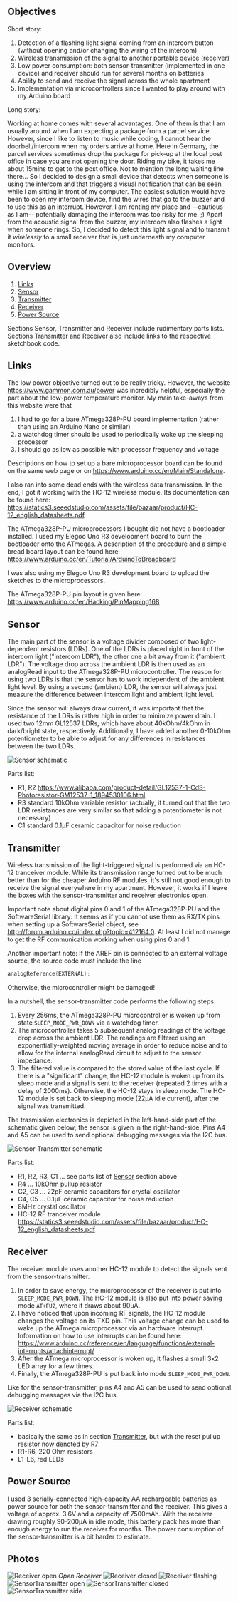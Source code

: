 ## Objectives

Short story:

1. Detection of a flashing light signal coming from an intercom button (without opening and/or changing the wiring of the intercom)
2. Wireless transmission of the signal to another portable device (receiver)
3. Low power consumption: both sensor-transmitter (implemented in one device) and receiver should run for several months on batteries
4. Ability to send and receive the signal across the whole apartment
5. Implementation via microcontrollers since I wanted to play around with my Arduino board

Long story:

Working at home comes with several advantages. One of them is that I am usually around when I am expecting a package from a parcel service. However, since I like to listen to music while coding, I cannot hear the doorbell/intercom when my orders arrive at home. Here in Germany, the parcel services sometimes drop the package for pick-up at the local post office in case you are not opening the door. Riding my bike, it takes me about 15mins to get to the post office. Not to mention the long waiting line there...
So I decided to design a small device that detects when someone is using the intercom and that triggers a visual notification that can be seen while I am sitting in front of my computer.
The easiest solution would have been to open my intercom device, find the wires that go to the buzzer and to use this as an interrupt. However, I am renting my place and --cautious as I am-- potentially damaging the intercom was too risky for me. ;) Apart from the acoustic signal from the buzzer, my intercom also flashes a light when someone rings. So, I decided to detect this light signal and to transmit it _wirelessly_ to a small receiver that is just underneath my computer monitors.

## Overview
1. [Links](#links)
2. [Sensor](#sensor)
3. [Transmitter](#transmitter)
4. [Receiver](#receiver)
5. [Power Source](#power-source)

Sections Sensor, Transmitter and Receiver include rudimentary parts lists.
Sections Transmitter and Receiver also include links to the respective sketchbook code.

## Links
The low power objective turned out to be really tricky. However, the website https://www.gammon.com.au/power was incredibly helpful, especially the part about the low-power temperature monitor.
My main take-aways from this website were that
1. I had to go for a bare ATmega328P-PU board implementation (rather than using an Arduino Nano or similar)
2. a watchdog timer should be used to periodically wake up the sleeping processor
3. I should go as low as possible with processor frequency and voltage 

Descriptions on how to set up a bare microprocessor board can be found on the same web page or on https://www.arduino.cc/en/Main/Standalone.

I also ran into some dead ends with the wireless data transmission. In the end, I got it working with the HC-12 wireless module. Its documentation can be found here: https://statics3.seeedstudio.com/assets/file/bazaar/product/HC-12_english_datasheets.pdf.

The ATmega328P-PU microprocessors I bought did not have a bootloader installed. I used my Elegoo Uno R3 development board to burn the bootloader onto the ATmegas. A description of the procedure and a simple bread board layout can be found here: https://www.arduino.cc/en/Tutorial/ArduinoToBreadboard

I was also using my Elegoo Uno R3 development board to upload the sketches to the microprocessors.

The ATmega328P-PU pin layout is given here: https://www.arduino.cc/en/Hacking/PinMapping168

## Sensor
The main part of the sensor is a voltage divider composed of two light-dependent resistors (LDRs). One of the LDRs is placed right in front of the intercom light ("intercom LDR"), the other one a bit away from it ("ambient LDR"). The voltage drop across the ambient LDR is then used as an analogRead input to the ATmega328P-PU microcontroller.
The reason for using two LDRs is that the sensor has to work independent of the ambient light level. By using a second (ambient) LDR, the sensor will always just measure the difference between intercom light and ambient light level.

Since the sensor will always draw current, it was important that the resistance of the LDRs is rather high in order to minimize power drain. I used two 12mm GL12537 LDRs, which have about 40kOhm/4kOhm in dark/bright state, respectively. Additionally, I have added another 0-10kOhm potentiometer to be able to adjust for any differences in resistances between the two LDRs.

![Sensor schematic](https://github.com/RobertRol/IntercomLightSensor/blob/master/Sensor.svg)

Parts list:
* R1, R2 https://www.alibaba.com/product-detail/GL12537-1-CdS-Photoresistor-GM12537-1_1894530106.html
* R3 standard 10kOhm variable resistor (actually, it turned out that the two LDR resistances are very similar so that adding a  potentiometer is not necessary)
* C1 standard 0.1µF ceramic capacitor for noise reduction

## Transmitter
Wireless transmission of the light-triggered signal is performed via an HC-12 tranceiver module. While its transmission range turned out to be much better than for the cheaper Arduino RF modules, it's still not good enough to receive the signal everywhere in my apartment. However, it works if I leave the boxes with the sensor-transmitter and receiver electronics open.

Important note about digital pins 0 and 1 of the ATmega328P-PU and the SoftwareSerial library: It seems as if you cannot use them as RX/TX pins when setting up a SoftwareSerial object, see http://forum.arduino.cc/index.php?topic=412164.0. At least I did not manage to get the RF communication working when using pins 0 and 1.

Another important note: If the AREF pin is connected to an external voltage source, the source code must include the line
```C
analogReference(EXTERNAL);
```
Otherwise, the microcontroller might be damaged!

In a nutshell, the sensor-transmitter code performs the following steps:

1. Every 256ms, the ATmega328P-PU microcontroller is woken up from state `SLEEP_MODE_PWR_DOWN` via a watchdog timer.
2. The microcontroller takes 5 subsequent analog readings of the voltage drop across the ambient LDR. The readings are filtered using an exponentially-weighted moving average in order to reduce noise and to allow for the internal analogRead circuit to adjust to the sensor impedance.
3. The filtered value is compared to the stored value of the last cycle. If there is a "significant" change, the HC-12 module is woken up from its sleep mode and a signal is sent to the receiver (repeated 2 times with a delay of 2000ms). Otherwise, the HC-12 stays in sleep mode. The HC-12 module is set back to sleeping mode (22µA idle current), after the signal was transmitted.

The trasmission electronics is depicted in the left-hand-side part of the schematic given below; the sensor is given in the right-hand-side.
Pins A4 and A5 can be used to send optional debugging messages via the I2C bus.

![Sensor-Transmitter schematic](https://github.com/RobertRol/IntercomLightSensor/blob/master/SensorTransmitter.svg)

Parts list:
* R1, R2, R3, C1 ... see parts list of [Sensor](#sensor) section above
* R4 ... 10kOhm pullup resistor
* C2, C3 ... 22pF ceramic capacitors for crystal oscillator
* C4, C5 ... 0.1µF ceramic capacitor for noise reduction
* 8MHz crystal oscillator
* HC-12 RF tranceiver module https://statics3.seeedstudio.com/assets/file/bazaar/product/HC-12_english_datasheets.pdf

## Receiver
The receiver module uses another HC-12 module to detect the signals sent from the sensor-transmitter.

1. In order to save energy, the microprocessor of the receiver is put into `SLEEP_MODE_PWR_DOWN`. The HC-12 module is also put into power saving mode `AT+FU2`, where it draws about 90µA.
2. I have noticed that upon incoming RF signals, the HC-12 module changes the voltage on its TXD pin. This voltage change can be used to wake up the ATmega microprocessor via an hardware interrupt. Information on how to use interrupts can be found here: https://www.arduino.cc/reference/en/language/functions/external-interrupts/attachinterrupt/
3. After the ATmega microprocessor is woken up, it flashes a small 3x2 LED array for a few times.
4. Finally, the ATmega328P-PU is put back into mode `SLEEP_MODE_PWR_DOWN`.

Like for the sensor-transmitter, pins A4 and A5 can be used to send optional debugging messages via the I2C bus.

![Receiver schematic](https://github.com/RobertRol/IntercomLightSensor/blob/master/Receiver.svg)

Parts list:
* basically the same as in section [Transmitter](#transmitter), but with the reset pullup resistor now denoted by R7
* R1-R6, 220 Ohm resistors
* L1-L6, red LEDs

## Power Source
I used 3 serially-connected high-capacity AA rechargeable batteries as power source for both the sensor-transmitter and the receiver. This gives a voltage of approx. 3.6V and a capacity of 7500mAh. With the receiver drawing roughly 90-200µA in idle mode, this battery pack has more than enough energy to run the receiver for months. The power consumption of the sensor-transmitter is a bit harder to estimate.

## Photos
![Receiver open](https://github.com/RobertRol/IntercomLightSensor/blob/master/receiver400px.png)
*Open Receiver*
![Receiver closed](https://github.com/RobertRol/IntercomLightSensor/blob/master/receiverClosed400px.png)
![Receiver flashing](https://github.com/RobertRol/IntercomLightSensor/blob/master/receiverFlashing400px.png)
![SensorTransmitter open](https://github.com/RobertRol/IntercomLightSensor/blob/master/sensorTransmitter400px.png)
![SensorTransmitter closed](https://github.com/RobertRol/IntercomLightSensor/blob/master/sensorTransmitterFront400px.png)
![SensorTransmitter side](https://github.com/RobertRol/IntercomLightSensor/blob/master/sensorTransmitterSide400px.png)
